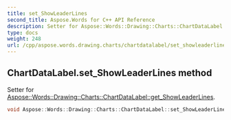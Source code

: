 ```yaml
---
title: set_ShowLeaderLines
second_title: Aspose.Words for C++ API Reference
description: Setter for Aspose::Words::Drawing::Charts::ChartDataLabel::get_ShowLeaderLines. 
type: docs
weight: 248
url: /cpp/aspose.words.drawing.charts/chartdatalabel/set_showleaderlines/
---
```

## ChartDataLabel.set_ShowLeaderLines method


Setter for [Aspose::Words::Drawing::Charts::ChartDataLabel::get_ShowLeaderLines](../get_showleaderlines/).

```cpp
void Aspose::Words::Drawing::Charts::ChartDataLabel::set_ShowLeaderLines(bool value)
```

